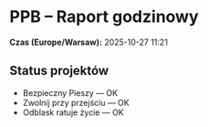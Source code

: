 # PPB – Raport godzinowy
**Czas (Europe/Warsaw):** 2025-10-27 11:21

## Status projektów
- Bezpieczny Pieszy — OK
- Zwolnij przy przejściu — OK
- Odblask ratuje życie — OK


